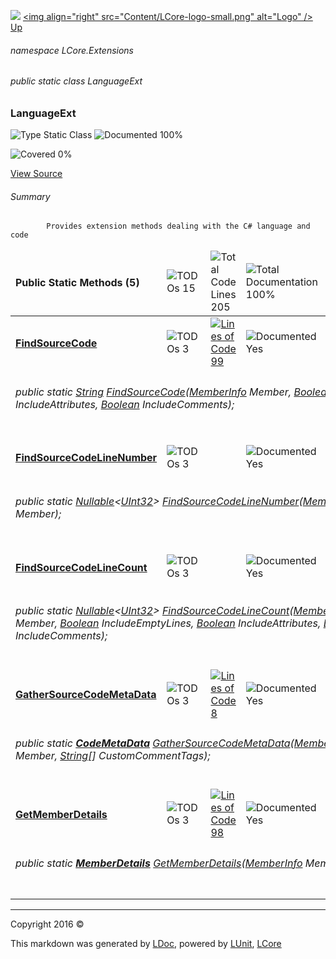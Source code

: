 ![](Content/LCore-banner-small.png "")
[&lt;img align=&quot;right&quot; src=&quot;Content/LCore-logo-small.png&quot; alt=&quot;Logo&quot; /&gt;](../README.md)
[Up](docs/L.md)

###### namespace LCore.Extensions

###### public static class LanguageExt

### LanguageExt

 ![Type Static Class](http://b.repl.ca/v1/Type-Static%20Class-blue.png "") ![Documented 100%](http://b.repl.ca/v1/Documented-100%25-brightgreen.png "")

![Covered 0%](http://b.repl.ca/v1/Covered-0%25-red.png "")

[View Source](Extensions/Language/LanguageExt.cs#L)

###### Summary

            Provides extension methods dealing with the C# language and code
            

<table>
<thead><tr><td><h4>Public Static Methods <strong>(5)</strong></h4></td>
<td><img src="http://b.repl.ca/v1/TODOs-15-orange.png" alt="TODOs 15" /></td>
<td><img src="http://b.repl.ca/v1/Total%20Code%20Lines-205-blue.png" alt="Total Code Lines 205" /></td>
<td><img src="http://b.repl.ca/v1/Total%20Documentation-100%25-brightgreen.png" alt="Total Documentation 100%" /></td>
<td><img src="http://b.repl.ca/v1/Total%20Coverage-0%25-red.png" alt="Total Coverage 0%" /></td></tr></thead>
<tr><td><h4><strong><a href="docs/LanguageExt_FindSourceCode.md" alt="">FindSourceCode</a></strong></h4></td>
<td><img src="http://b.repl.ca/v1/TODOs-3-yellow.png" alt="TODOs 3" />   </td>
<td><a href="Extensions/Language/LanguageExt.cs#L24" alt=""><img src="http://b.repl.ca/v1/Lines%20of%20Code-99-blue.png" alt="Lines of Code 99" /></a></td>
<td><img src="http://b.repl.ca/v1/Documented-Yes-brightgreen.png" alt="Documented Yes" /></td>
<td><img src="http://b.repl.ca/v1/Covered-No-red.png" alt="Covered No" /></td></tr>
<tr><td align="Left" colspan="5"><h6>public static <a href="https://msdn.microsoft.com/en-us/library/system.string.aspx" alt="">String</a> <a href="" alt="">FindSourceCode</a>(<a href="https://msdn.microsoft.com/en-us/library/system.reflection.memberinfo.aspx" alt="">MemberInfo</a> Member, <a href="https://msdn.microsoft.com/en-us/library/system.boolean.aspx" alt="">Boolean</a> IncludeAttributes, <a href="https://msdn.microsoft.com/en-us/library/system.boolean.aspx" alt="">Boolean</a> IncludeComments);</h6>
</td>
</tr>
<tr><td><h4><strong><a href="docs/LanguageExt_FindSourceCodeLineNumber.md" alt="">FindSourceCodeLineNumber</a></strong></h4></td>
<td><img src="http://b.repl.ca/v1/TODOs-3-yellow.png" alt="TODOs 3" />   </td>
<td></td>
<td><img src="http://b.repl.ca/v1/Documented-Yes-brightgreen.png" alt="Documented Yes" /></td>
<td><img src="http://b.repl.ca/v1/Covered-No-red.png" alt="Covered No" /></td></tr>
<tr><td align="Left" colspan="5"><h6>public static <a href="https://msdn.microsoft.com/en-us/library/b3h38hb0.aspx" alt="" target="_blank">Nullable</a>&lt;<a href="https://msdn.microsoft.com/en-us/library/system.uint32.aspx" alt="">UInt32</a>&gt; <a href="" alt="">FindSourceCodeLineNumber</a>(<a href="https://msdn.microsoft.com/en-us/library/system.reflection.memberinfo.aspx" alt="">MemberInfo</a> Member);</h6>
</td>
</tr>
<tr><td><h4><strong><a href="docs/LanguageExt_FindSourceCodeLineCount.md" alt="">FindSourceCodeLineCount</a></strong></h4></td>
<td><img src="http://b.repl.ca/v1/TODOs-3-yellow.png" alt="TODOs 3" />   </td>
<td></td>
<td><img src="http://b.repl.ca/v1/Documented-Yes-brightgreen.png" alt="Documented Yes" /></td>
<td><img src="http://b.repl.ca/v1/Covered-No-red.png" alt="Covered No" /></td></tr>
<tr><td align="Left" colspan="5"><h6>public static <a href="https://msdn.microsoft.com/en-us/library/b3h38hb0.aspx" alt="" target="_blank">Nullable</a>&lt;<a href="https://msdn.microsoft.com/en-us/library/system.uint32.aspx" alt="">UInt32</a>&gt; <a href="" alt="">FindSourceCodeLineCount</a>(<a href="https://msdn.microsoft.com/en-us/library/system.reflection.memberinfo.aspx" alt="">MemberInfo</a> Member, <a href="https://msdn.microsoft.com/en-us/library/system.boolean.aspx" alt="">Boolean</a> IncludeEmptyLines, <a href="https://msdn.microsoft.com/en-us/library/system.boolean.aspx" alt="">Boolean</a> IncludeAttributes, <a href="https://msdn.microsoft.com/en-us/library/system.boolean.aspx" alt="">Boolean</a> IncludeComments);</h6>
</td>
</tr>
<tr><td><h4><strong><a href="docs/LanguageExt_GatherSourceCodeMetaData.md" alt="">GatherSourceCodeMetaData</a></strong></h4></td>
<td><img src="http://b.repl.ca/v1/TODOs-3-yellow.png" alt="TODOs 3" />   </td>
<td><a href="Extensions/Language/LanguageExt.cs#L250" alt=""><img src="http://b.repl.ca/v1/Lines%20of%20Code-8-blue.png" alt="Lines of Code 8" /></a></td>
<td><img src="http://b.repl.ca/v1/Documented-Yes-brightgreen.png" alt="Documented Yes" /></td>
<td><img src="http://b.repl.ca/v1/Covered-No-red.png" alt="Covered No" /></td></tr>
<tr><td align="Left" colspan="5"><h6>public static <strong><a href="docs/CodeMetaData.md" alt="">CodeMetaData</a></strong> <a href="" alt="">GatherSourceCodeMetaData</a>(<a href="https://msdn.microsoft.com/en-us/library/system.reflection.memberinfo.aspx" alt="">MemberInfo</a> Member, <a href="https://msdn.microsoft.com/en-us/library/system.string.aspx" alt="">String</a>[] CustomCommentTags);</h6>
</td>
</tr>
<tr><td><h4><strong><a href="docs/LanguageExt_GetMemberDetails.md" alt="">GetMemberDetails</a></strong></h4></td>
<td><img src="http://b.repl.ca/v1/TODOs-3-yellow.png" alt="TODOs 3" />   </td>
<td><a href="Extensions/Language/LanguageExt.cs#L261" alt=""><img src="http://b.repl.ca/v1/Lines%20of%20Code-98-blue.png" alt="Lines of Code 98" /></a></td>
<td><img src="http://b.repl.ca/v1/Documented-Yes-brightgreen.png" alt="Documented Yes" /></td>
<td><img src="http://b.repl.ca/v1/Covered-No-red.png" alt="Covered No" /></td></tr>
<tr><td align="Left" colspan="5"><h6>public static <strong><a href="docs/MemberDetails.md" alt="">MemberDetails</a></strong> <a href="" alt="">GetMemberDetails</a>(<a href="https://msdn.microsoft.com/en-us/library/system.reflection.memberinfo.aspx" alt="">MemberInfo</a> Member);</h6>
</td>
</tr>
<tr><td width="850px" colspan="5"></td></tr>
</table>




---

Copyright 2016 &copy; [](../README.md) [](../TableOfContents.md)

This markdown was generated by [LDoc](https://github.com/CodeSingularity/LDoc), powered by [LUnit](https://github.com/CodeSingularity/LUnit), [LCore](https://github.com/CodeSingularity/LCore)
